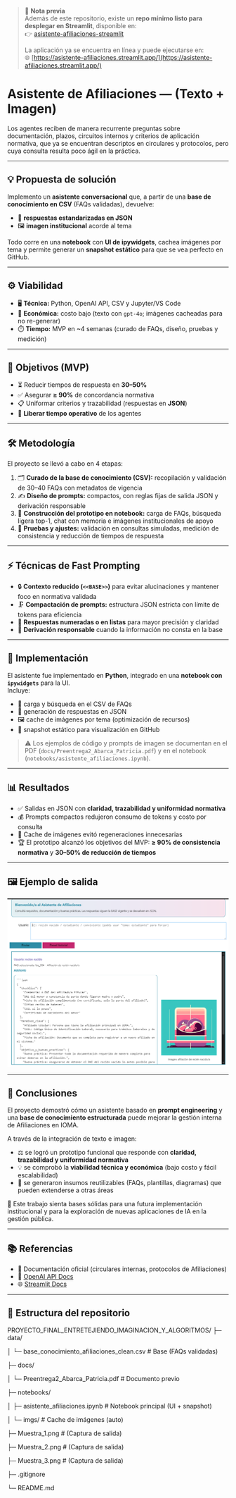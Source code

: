 > 📌 **Nota previa**  
> Además de este repositorio, existe un **repo mínimo listo para desplegar en Streamlit**, disponible en:  
> 👉 [asistente-afiliaciones-streamlit](https://github.com/patoabarca/asistente-afiliaciones-streamlit/tree/main)
>
> La aplicación ya se encuentra en línea y puede ejecutarse en:  
> 🌐 [https://asistente-afiliaciones.streamlit.app/](https://asistente-afiliaciones.streamlit.app/)

# Asistente de Afiliaciones — (Texto + Imagen)

Los agentes reciben de manera recurrente preguntas sobre documentación, plazos, circuitos internos y criterios de aplicación normativa, que ya se encuentran descriptos en circulares y protocolos, pero cuya consulta resulta poco ágil en la práctica.

---

## 💡 Propuesta de solución

Implemento un **asistente conversacional** que, a partir de una **base de conocimiento en CSV** (FAQs validadas), devuelve:

- 📑 **respuestas estandarizadas en JSON**
- 🖼️ **imagen institucional** acorde al tema

Todo corre en una **notebook** con **UI de ipywidgets**, cachea imágenes por tema y permite generar un **snapshot estático** para que se vea perfecto en GitHub.

---

## ⚙️ Viabilidad

- 🖥️ **Técnica:** Python, OpenAI API, CSV y Jupyter/VS Code
- 💸 **Económica:** costo bajo (texto con `gpt-4o`; imágenes cacheadas para no re-generar)
- ⏱️ **Tiempo:** MVP en ~4 semanas (curado de FAQs, diseño, pruebas y medición)

---

## 🎯 Objetivos (MVP)

- ⏳ Reducir tiempos de respuesta en **30–50%**
- ✅ Asegurar **≥ 90%** de concordancia normativa
- 📋 Uniformar criterios y trazabilidad (respuestas en **JSON**)
- 💼 **Liberar tiempo operativo** de los agentes

---

## 🛠️ Metodología

El proyecto se llevó a cabo en 4 etapas:

1. 🗂️ **Curado de la base de conocimiento (CSV):** recopilación y validación de 30–40 FAQs con metadatos de vigencia
2. ✍️ **Diseño de prompts:** compactos, con reglas fijas de salida JSON y derivación responsable
3. 📓 **Construcción del prototipo en notebook:** carga de FAQs, búsqueda ligera top-1, chat con memoria e imágenes institucionales de apoyo
4. 🔄 **Pruebas y ajustes:** validación en consultas simuladas, medición de consistencia y reducción de tiempos de respuesta

---

## ⚡ Técnicas de Fast Prompting

- 🔒 **Contexto reducido (`<<BASE>>`)** para evitar alucinaciones y mantener foco en normativa validada
- 🗜️ **Compactación de prompts:** estructura JSON estricta con límite de tokens para eficiencia
- 🔢 **Respuestas numeradas o en listas** para mayor precisión y claridad
- 📌 **Derivación responsable** cuando la información no consta en la base

---

## 🧩 Implementación

El asistente fue implementado en **Python**, integrado en una **notebook con `ipywidgets`** para la UI.  
Incluye:

- 📂 carga y búsqueda en el CSV de FAQs
- 📑 generación de respuestas en JSON
- 🖼️ cache de imágenes por tema (optimización de recursos)
- 📸 snapshot estático para visualización en GitHub

> ⚠️ Los ejemplos de código y prompts de imagen se documentan en el PDF (`docs/Preentrega2_Abarca_Patricia.pdf`) y en el notebook (`notebooks/asistente_afiliaciones.ipynb`).

---

## 📊 Resultados

- ✅ Salidas en JSON con **claridad, trazabilidad y uniformidad normativa**
- 💰 Prompts compactos redujeron consumo de tokens y costo por consulta
- 🔁 Cache de imágenes evitó regeneraciones innecesarias
- 🏆 El prototipo alcanzó los objetivos del MVP: **≥ 90% de consistencia normativa** y **30–50% de reducción de tiempos**

---

## 🖼️ Ejemplo de salida

![Ejemplo de salida del asistente](https://github.com/patoabarca/Proyecto_Final_Entretejiendo_Imaginacion_y_Algoritmos/blob/main/notebooks/Muestra_1.png?raw=true)

---

## 📝 Conclusiones

El proyecto demostró cómo un asistente basado en **prompt engineering** y una **base de conocimiento estructurada** puede mejorar la gestión interna de Afiliaciones en IOMA.

A través de la integración de texto e imagen:

- ⚖️ se logró un prototipo funcional que responde con **claridad, trazabilidad y uniformidad normativa**
- 💡 se comprobó la **viabilidad técnica y económica** (bajo costo y fácil escalabilidad)
- 🔧 se generaron insumos reutilizables (FAQs, plantillas, diagramas) que pueden extenderse a otras áreas

🚀 Este trabajo sienta bases sólidas para una futura implementación institucional y para la exploración de nuevas aplicaciones de IA en la gestión pública.

---

## 📚 Referencias

- 📑 Documentación oficial (circulares internas, protocolos de Afiliaciones)
- 🤖 [OpenAI API Docs](https://platform.openai.com/docs)
- 🌐 [Streamlit Docs](https://docs.streamlit.io)

---

## 📂 Estructura del repositorio

PROYECTO_FINAL_ENTRETEJIENDO_IMAGINACION_Y_ALGORITMOS/
├─ data/

│ └─ base_conocimiento_afiliaciones_clean.csv # Base (FAQs validadas)

├─ docs/

│ └─ Preentrega2_Abarca_Patricia.pdf # Documento previo

├─ notebooks/

│ ├─ asistente_afiliaciones.ipynb # Notebook principal (UI + snapshot)

│ └─ imgs/ # Cache de imágenes (auto)

├─ Muestra_1.png # (Captura de salida)

├─ Muestra_2.png # (Captura de salida)

├─ Muestra_3.png # (Captura de salida)

├─ .gitignore

└─ README.md
